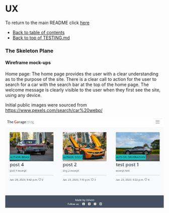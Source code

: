 # UX

To return to the main README click [here](/README.md)
* [Back to table of contents](#testing-toc) 
* [Back to top of TESTING.md](#UX) 

### The Skeleton Plane
#### Wireframe mock-ups

Home page: The home page provides the user with a clear understanding as to the purpose of the site. 
There is a clear call to action for the user to search for a car with the search bar at the top of the home page. 
The welcome message is clearly visible to the user when they first see the site, using any device.

Initial public images were sourced from https://www.pexels.com/search/car%20webp/

![Home Page Wireframe](/assets/wireframes/homepage-wireframe.png)
